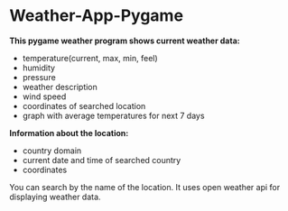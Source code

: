 # Weather-App-Pygame
**This pygame weather program shows current weather data:**
  - temperature(current, max, min, feel) 
  - humidity
  - pressure
  - weather description
  - wind speed
  - coordinates of searched location 
  - graph with average temperatures for next 7 days


**Information about the location:**
  - country domain
  - current date and time of searched country
  - coordinates


You can search by the name of the location. It uses open weather api for displaying weather data.
